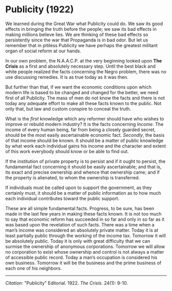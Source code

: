 # Publicity (1922)

We learned during the Great War what Publicity could do. We saw its good effects in bringing the truth before the people; we saw its bad effects in making millions believe lies. We are thinking of these bad effects so persistently since the war that Propaganda is in bad odor. But let us remember that in pitiless Publicity we have perhaps the greatest militant organ of social reform at our hands.

In our own problem, the N.A.A.C.P. at the very beginning looked upon **The Crisis** as a first and absolutely necessary step. Until the best black and white people realized the facts concerning the Negro problem, there was no use discussing remedies. It is as true today as it was then.

But further than that, if we want the economic conditions upon which modern life is based to be changed and changed for the better, we need first of all Publicity. The mass of men do not know the facts and there is not today any adequate effort to make all these facts known to the public. Not only that, but law and custom conspire to conceal the truth.

What is the *first* knowledge which any reformer should have who wishes to improve or rebuild modern industry? It is the facts concerning *Income*. The income of every human being, far from being a closely guarded secret, should be the most easily ascertainable economic fact. *Secondly*, the basis of that income should be known. It should be a matter of public knowledge by what work each individual gains his income and the character and extent of this work everybody should know or be able to find out.

If the institution of private property is to persist and if it ought to persist, the fundamental fact concerning it should be easily ascertainable; and that is, its exact and precise ownership and whence that ownership came; and if the property is alienated, to whom the ownership is transferred.

If individuals must be called upon to support the government, as they certainly must, it should be a matter of public information as to how much each individual contributes toward the public support.

These are all simple fundamental facts. Progress, to be sure, has been made in the last few years in making these facts known. It is not too much to say that economic reform has succeeded in so far and only in so far as it was based upon the revelation of such facts. There was a time when a man’s income was considered an absolutely private matter. Today it is at least partially public through the working of the income tax. Tomorrow it will be absolutely public. Today it is only with great difficulty that we can surmise the ownership of anonymous corporations. Tomorrow we will allow no corporation to exist whose ownership and control is not always a matter of accessible public record. Today a man’s occupation is considered his own business. Tomorrow it will be the business and the prime business of each one of his neighbors.


______________
*Citation:* "Publicity" Editorial. 1922. *The Crisis*. 24(1): 9-10.
